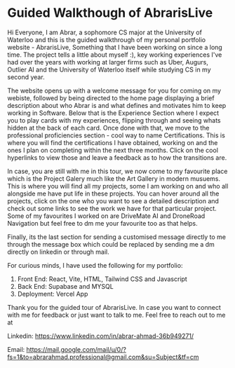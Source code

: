 # Guided Walkthough of AbrarisLive 
Hi Everyone, I am Abrar, a sophomore CS major at the University of Waterloo and 
this is the guided walkthrough of my personal portfolio website - AbrarisLive,
Something that I have been working on since a long time. The project tells a little about 
myself :), key working experiences I've had over the years with working at larger firms
such as Uber, Augurs, Outlier AI and the University of Waterloo itself while studying CS
in my second year. 

The website opens up with a welcome message for you for coming on my webiste, followed by being 
directed to the home page displaying a brief description about who Abrar is and what defines and 
motivates him to keep working in Software. Below that is the Experience Section where I expect you to 
play cards with my experiences, flipping through and seeing whats hidden at the back of each card. 
Once done with that, we move to the professional proficiencies section - cool way to name Certifications.
This is where you will find the certifications I have obtained, working on and the ones I plan on 
completing within the next three months. Click on the cool hyperlinks to view those and leave a feedback 
as to how the transitions are.

In case, you are still with me in this tour, we now come to my favourite place which is the Project 
Galery much like the Art Gallery in modern musuems. This is where you will find all my projects, some
I am working on and who all alongside me have put life in these projects. You can hover around all the 
projects, click on the one who you want to see a detailed description and check out some links 
to see the work we have for that particular project. Some of my favourites I worked on are DriveMate AI 
and DroneRoad Navigation but feel free to dm me your favourite too as that helps. 

Finally, its the last section for sending a customised message directly to me through the message box 
which could be replaced by sending me a dm directly on linkedin or through mail. 

For curious minds, I have used the following for my portfolio:
1) Front End: React, Vite, HTML, Tailwind CSS and Javascript
2) Back End: Supabase and MYSQL
3) Deployment: Vercel App

Thank you for the guided tour of AbrarisLive. In case you want to connect with me for feedback or just want to talk to me. Feel free to reach out to me at

Linkedin: https://www.linkedin.com/in/abrar-ahmad-36b949271/

Email: https://mail.google.com/mail/u/0/?fs=1&to=abrarahmad.professional@gmail.com&su=Subject&tf=cm

